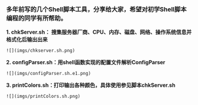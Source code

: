 ### 多年前写的几个Shell脚本工具，分享给大家，希望对初学Shell脚本编程的同学有所帮助。
**1. chkServer.sh： 搜集服务器厂商、CPU、内存、磁盘、网络、操作系统信息并格式化后输出出来**  
```
![](imgs/chkserver.sh.png)
```
**2. configParser.sh：用shell函数实现的配置文件解析ConfigParser**  
```
![](imgs/configParser.sh.e1.png)
```
**3. printColors.sh：打印输出各种颜色，具体使用参见脚本chkServer.sh**  
```
![](imgs/printColors.sh.png)
```
